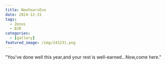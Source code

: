 ```yaml
---
title: NewYearsEve
date: 2024-12-31
tags:
  - Zenos
  - BJD
categories:
  - [gallery]
featured_image: /img/241231.png
---
```


"You've done well this year,and your rest is well-earned...Now,come here."